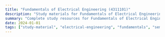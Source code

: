 ```yaml
---
title: "Fundamentals of Electrical Engineering (4311101)"
description: "Study materials for Fundamentals of Electrical Engineering course including syllabus, papers, and solutions"
summary: "Complete study resources for Fundamentals of Electrical Engineering (4311101) - EC Semester 1"
date: 2024-01-01
tags: ["study-material", "electrical-engineering", "fundamentals", "semester-1", "ec", "4311101"]
---
```

